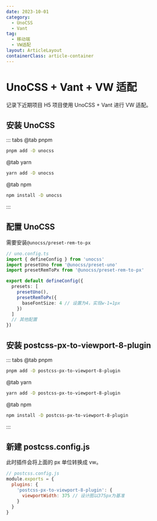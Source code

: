 ```yaml
---
date: 2023-10-01
category:
  - UnoCSS
  - Vant
tag:
  - 移动端
  - VW适配
layout: ArticleLayout
containerClass: article-container
---
```


# UnoCSS + Vant + VW 适配

记录下近期项目 H5 项目使用 UnoCSS + Vant 进行 VW 适配。

<!-- more -->

## 安装 UnoCSS

::: tabs
@tab pnpm

```bash
pnpm add -D unocss
```

@tab yarn

```bash
yarn add -D unocss
```

@tab npm

```bash
npm install -D unocss
```

:::

## 配置 UnoCSS

需要安装`@unocss/preset-rem-to-px`

```ts
// uno.config.ts
import { defineConfig } from 'unocss'
import presetUno from '@unocss/preset-uno'
import presetRemToPx from '@unocss/preset-rem-to-px'

export default defineConfig({
  presets: [
    presetUno(),
    presetRemToPx({
      baseFontSize: 4 // 设置为4，实现w-1=1px
    })
  ]
  // 其他配置
})
```

## 安装 postcss-px-to-viewport-8-plugin

::: tabs
@tab pnpm

```bash
pnpm add -D postcss-px-to-viewport-8-plugin
```

@tab yarn

```bash
yarn add -D postcss-px-to-viewport-8-plugin
```

@tab npm

```bash
npm install -D postcss-px-to-viewport-8-plugin
```

:::

## 新建 postcss.config.js

此时插件会将上面的 px 单位转换成 vw。

```js
// postcss.config.js
module.exports = {
  plugins: {
    'postcss-px-to-viewport-8-plugin': {
      viewportWidth: 375 // 设计图以375px为基准
    }
  }
}
```

